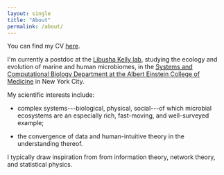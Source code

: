 ```yaml
---
layout: single
title: "About"
permalink: /about/
---
```


You can find my CV [here](https://github.com/wkc1986/wkc-cv/blob/master/wkc-cv.pdf).

I'm currently a postdoc at the [Libusha Kelly lab](http://www.kellylab.org/), studying the ecology and evolution of marine and human microbiomes, in the [Systems and Computational Biology Department at the Albert Einstein College of Medicine](https://www.einstein.yu.edu/departments/systems-computational-biology/) in New York City.

My scientific interests include:

* complex systems---biological, physical, social---of which microbial ecosystems are an especially rich, fast-moving, and well-surveyed example;

* the convergence of data and human-intuitive theory in the understanding thereof.

I typically draw inspiration from from information theory, network theory, and statistical physics.

